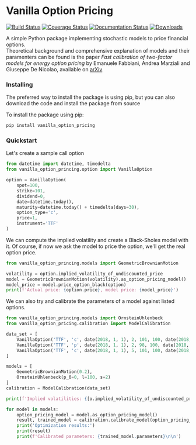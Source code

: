 # Vanilla Option Pricing
[![Build Status](https://travis-ci.org/donlelef/vanilla-option-pricing.svg?branch=master)](https://travis-ci.org/donlelef/vanilla-option-pricing) 
[![Coverage Status](https://coveralls.io/repos/github/donlelef/vanilla-option-pricing/badge.svg?branch=master)](https://coveralls.io/github/donlelef/vanilla-option-pricing?branch=master)
[![Documentation Status](https://readthedocs.org/projects/vanilla-option-pricing/badge/?version=latest)](https://vanilla-option-pricing.readthedocs.io/en/latest/?badge=latest)
[![Downloads](https://pepy.tech/badge/vanilla-option-pricing)](https://pepy.tech/project/vanilla-option-pricing)

A simple Python package implementing stochastic models to price financial options.  
Theoretical background and comprehensive explanation of models and their paramenters
can be found is the paper *Fast calibration of two-factor models for energy option pricing*
by Emanuele Fabbiani, Andrea Marziali and Giuseppe De Nicolao, available on 
[arXiv](https://arxiv.org/abs/1809.03941)  

### Installing
The preferred way to install the package is using pip,
but you can also download the code and install the package from source

To install the package using pip:

```bash
pip install vanilla_option_pricing
```

### Quickstart
Let's create a sample call option

```python
from datetime import datetime, timedelta
from vanilla_option_princing.option import VanillaOption

option = VanillaOption(
    spot=100,
    strike=101,
    dividend=0,
    date=datetime.today(),
    maturity=datetime.today() + timedelta(days=30),
    option_type='c',
    price=1,
    instrument='TTF'
)
```

We can compute the implied volatility and create a Black-Sholes model 
with it. Of course, if now we ask the model to price the option, we'll
get the real option price.

```python
from vanilla_option_princing.models import GeometricBrownianMotion

volatility = option.implied_volatility_of_undiscounted_price
model = GeometricBrownianMotion(volatility).as_option_pricing_model()
model_price = model.price_option_black(option)
print(f'Actual price: {option.price}, model price: {model_price}')
```

We can also try and calibrate the parameters of a model against 
listed options.

```python
from vanilla_option_princing.models import OrnsteinUhlenbeck
from vanilla_option_pricing.calibration import ModelCalibration

data_set = [
    VanillaOption('TTF', 'c', date(2018, 1, 1), 2, 101, 100, date(2018, 2, 1)),
    VanillaOption('TTF', 'p', date(2018, 1, 1), 2, 98, 100, date(2018, 2, 1)),
    VanillaOption('TTF', 'c', date(2018, 1, 1), 5, 101, 100, date(2018, 5, 31))
]

models = [
    GeometricBrownianMotion(0.2),
    OrnsteinUhlenbeck(p_0=0, l=100, s=2)
]
calibration = ModelCalibration(data_set)

print(f'Implied volatilities: {[o.implied_volatility_of_undiscounted_price for o in data_set]}\n')

for model in models:
    option_pricing_model = model.as_option_pricing_model()
    result, trained_model = calibration.calibrate_model(option_pricing_model)
    print('Optimization results:')
    print(result)
    print(f'Calibrated parameters: {trained_model.parameters}\n\n')
```
